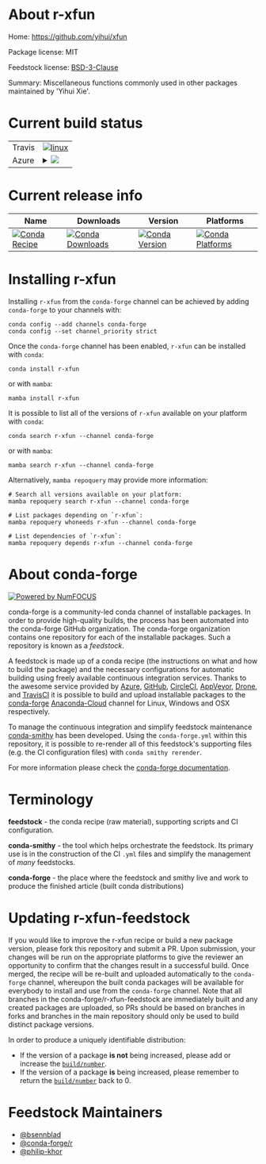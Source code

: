 About r-xfun
============

Home: https://github.com/yihui/xfun

Package license: MIT

Feedstock license: [BSD-3-Clause](https://github.com/conda-forge/r-xfun-feedstock/blob/main/LICENSE.txt)

Summary: Miscellaneous functions commonly used in other packages maintained by 'Yihui Xie'.

Current build status
====================


<table><tr>
    <td>Travis</td>
    <td>
      <a href="https://app.travis-ci.com/conda-forge/r-xfun-feedstock">
        <img alt="linux" src="https://img.shields.io/travis/com/conda-forge/r-xfun-feedstock/main.svg?label=Linux">
      </a>
    </td>
  </tr>
    
  <tr>
    <td>Azure</td>
    <td>
      <details>
        <summary>
          <a href="https://dev.azure.com/conda-forge/feedstock-builds/_build/latest?definitionId=1807&branchName=main">
            <img src="https://dev.azure.com/conda-forge/feedstock-builds/_apis/build/status/r-xfun-feedstock?branchName=main">
          </a>
        </summary>
        <table>
          <thead><tr><th>Variant</th><th>Status</th></tr></thead>
          <tbody><tr>
              <td>linux_64_r_base4.0</td>
              <td>
                <a href="https://dev.azure.com/conda-forge/feedstock-builds/_build/latest?definitionId=1807&branchName=main">
                  <img src="https://dev.azure.com/conda-forge/feedstock-builds/_apis/build/status/r-xfun-feedstock?branchName=main&jobName=linux&configuration=linux_64_r_base4.0" alt="variant">
                </a>
              </td>
            </tr><tr>
              <td>linux_64_r_base4.1</td>
              <td>
                <a href="https://dev.azure.com/conda-forge/feedstock-builds/_build/latest?definitionId=1807&branchName=main">
                  <img src="https://dev.azure.com/conda-forge/feedstock-builds/_apis/build/status/r-xfun-feedstock?branchName=main&jobName=linux&configuration=linux_64_r_base4.1" alt="variant">
                </a>
              </td>
            </tr><tr>
              <td>linux_aarch64_r_base4.0</td>
              <td>
                <a href="https://dev.azure.com/conda-forge/feedstock-builds/_build/latest?definitionId=1807&branchName=main">
                  <img src="https://dev.azure.com/conda-forge/feedstock-builds/_apis/build/status/r-xfun-feedstock?branchName=main&jobName=linux&configuration=linux_aarch64_r_base4.0" alt="variant">
                </a>
              </td>
            </tr><tr>
              <td>linux_aarch64_r_base4.1</td>
              <td>
                <a href="https://dev.azure.com/conda-forge/feedstock-builds/_build/latest?definitionId=1807&branchName=main">
                  <img src="https://dev.azure.com/conda-forge/feedstock-builds/_apis/build/status/r-xfun-feedstock?branchName=main&jobName=linux&configuration=linux_aarch64_r_base4.1" alt="variant">
                </a>
              </td>
            </tr><tr>
              <td>linux_ppc64le_r_base4.0</td>
              <td>
                <a href="https://dev.azure.com/conda-forge/feedstock-builds/_build/latest?definitionId=1807&branchName=main">
                  <img src="https://dev.azure.com/conda-forge/feedstock-builds/_apis/build/status/r-xfun-feedstock?branchName=main&jobName=linux&configuration=linux_ppc64le_r_base4.0" alt="variant">
                </a>
              </td>
            </tr><tr>
              <td>linux_ppc64le_r_base4.1</td>
              <td>
                <a href="https://dev.azure.com/conda-forge/feedstock-builds/_build/latest?definitionId=1807&branchName=main">
                  <img src="https://dev.azure.com/conda-forge/feedstock-builds/_apis/build/status/r-xfun-feedstock?branchName=main&jobName=linux&configuration=linux_ppc64le_r_base4.1" alt="variant">
                </a>
              </td>
            </tr><tr>
              <td>osx_64_r_base4.0</td>
              <td>
                <a href="https://dev.azure.com/conda-forge/feedstock-builds/_build/latest?definitionId=1807&branchName=main">
                  <img src="https://dev.azure.com/conda-forge/feedstock-builds/_apis/build/status/r-xfun-feedstock?branchName=main&jobName=osx&configuration=osx_64_r_base4.0" alt="variant">
                </a>
              </td>
            </tr><tr>
              <td>osx_64_r_base4.1</td>
              <td>
                <a href="https://dev.azure.com/conda-forge/feedstock-builds/_build/latest?definitionId=1807&branchName=main">
                  <img src="https://dev.azure.com/conda-forge/feedstock-builds/_apis/build/status/r-xfun-feedstock?branchName=main&jobName=osx&configuration=osx_64_r_base4.1" alt="variant">
                </a>
              </td>
            </tr><tr>
              <td>osx_arm64_r_base4.0</td>
              <td>
                <a href="https://dev.azure.com/conda-forge/feedstock-builds/_build/latest?definitionId=1807&branchName=main">
                  <img src="https://dev.azure.com/conda-forge/feedstock-builds/_apis/build/status/r-xfun-feedstock?branchName=main&jobName=osx&configuration=osx_arm64_r_base4.0" alt="variant">
                </a>
              </td>
            </tr><tr>
              <td>osx_arm64_r_base4.1</td>
              <td>
                <a href="https://dev.azure.com/conda-forge/feedstock-builds/_build/latest?definitionId=1807&branchName=main">
                  <img src="https://dev.azure.com/conda-forge/feedstock-builds/_apis/build/status/r-xfun-feedstock?branchName=main&jobName=osx&configuration=osx_arm64_r_base4.1" alt="variant">
                </a>
              </td>
            </tr><tr>
              <td>win_64_r_base4.0</td>
              <td>
                <a href="https://dev.azure.com/conda-forge/feedstock-builds/_build/latest?definitionId=1807&branchName=main">
                  <img src="https://dev.azure.com/conda-forge/feedstock-builds/_apis/build/status/r-xfun-feedstock?branchName=main&jobName=win&configuration=win_64_r_base4.0" alt="variant">
                </a>
              </td>
            </tr><tr>
              <td>win_64_r_base4.1</td>
              <td>
                <a href="https://dev.azure.com/conda-forge/feedstock-builds/_build/latest?definitionId=1807&branchName=main">
                  <img src="https://dev.azure.com/conda-forge/feedstock-builds/_apis/build/status/r-xfun-feedstock?branchName=main&jobName=win&configuration=win_64_r_base4.1" alt="variant">
                </a>
              </td>
            </tr>
          </tbody>
        </table>
      </details>
    </td>
  </tr>
</table>

Current release info
====================

| Name | Downloads | Version | Platforms |
| --- | --- | --- | --- |
| [![Conda Recipe](https://img.shields.io/badge/recipe-r--xfun-green.svg)](https://anaconda.org/conda-forge/r-xfun) | [![Conda Downloads](https://img.shields.io/conda/dn/conda-forge/r-xfun.svg)](https://anaconda.org/conda-forge/r-xfun) | [![Conda Version](https://img.shields.io/conda/vn/conda-forge/r-xfun.svg)](https://anaconda.org/conda-forge/r-xfun) | [![Conda Platforms](https://img.shields.io/conda/pn/conda-forge/r-xfun.svg)](https://anaconda.org/conda-forge/r-xfun) |

Installing r-xfun
=================

Installing `r-xfun` from the `conda-forge` channel can be achieved by adding `conda-forge` to your channels with:

```
conda config --add channels conda-forge
conda config --set channel_priority strict
```

Once the `conda-forge` channel has been enabled, `r-xfun` can be installed with `conda`:

```
conda install r-xfun
```

or with `mamba`:

```
mamba install r-xfun
```

It is possible to list all of the versions of `r-xfun` available on your platform with `conda`:

```
conda search r-xfun --channel conda-forge
```

or with `mamba`:

```
mamba search r-xfun --channel conda-forge
```

Alternatively, `mamba repoquery` may provide more information:

```
# Search all versions available on your platform:
mamba repoquery search r-xfun --channel conda-forge

# List packages depending on `r-xfun`:
mamba repoquery whoneeds r-xfun --channel conda-forge

# List dependencies of `r-xfun`:
mamba repoquery depends r-xfun --channel conda-forge
```


About conda-forge
=================

[![Powered by
NumFOCUS](https://img.shields.io/badge/powered%20by-NumFOCUS-orange.svg?style=flat&colorA=E1523D&colorB=007D8A)](https://numfocus.org)

conda-forge is a community-led conda channel of installable packages.
In order to provide high-quality builds, the process has been automated into the
conda-forge GitHub organization. The conda-forge organization contains one repository
for each of the installable packages. Such a repository is known as a *feedstock*.

A feedstock is made up of a conda recipe (the instructions on what and how to build
the package) and the necessary configurations for automatic building using freely
available continuous integration services. Thanks to the awesome service provided by
[Azure](https://azure.microsoft.com/en-us/services/devops/), [GitHub](https://github.com/),
[CircleCI](https://circleci.com/), [AppVeyor](https://www.appveyor.com/),
[Drone](https://cloud.drone.io/welcome), and [TravisCI](https://travis-ci.com/)
it is possible to build and upload installable packages to the
[conda-forge](https://anaconda.org/conda-forge) [Anaconda-Cloud](https://anaconda.org/)
channel for Linux, Windows and OSX respectively.

To manage the continuous integration and simplify feedstock maintenance
[conda-smithy](https://github.com/conda-forge/conda-smithy) has been developed.
Using the ``conda-forge.yml`` within this repository, it is possible to re-render all of
this feedstock's supporting files (e.g. the CI configuration files) with ``conda smithy rerender``.

For more information please check the [conda-forge documentation](https://conda-forge.org/docs/).

Terminology
===========

**feedstock** - the conda recipe (raw material), supporting scripts and CI configuration.

**conda-smithy** - the tool which helps orchestrate the feedstock.
                   Its primary use is in the construction of the CI ``.yml`` files
                   and simplify the management of *many* feedstocks.

**conda-forge** - the place where the feedstock and smithy live and work to
                  produce the finished article (built conda distributions)


Updating r-xfun-feedstock
=========================

If you would like to improve the r-xfun recipe or build a new
package version, please fork this repository and submit a PR. Upon submission,
your changes will be run on the appropriate platforms to give the reviewer an
opportunity to confirm that the changes result in a successful build. Once
merged, the recipe will be re-built and uploaded automatically to the
`conda-forge` channel, whereupon the built conda packages will be available for
everybody to install and use from the `conda-forge` channel.
Note that all branches in the conda-forge/r-xfun-feedstock are
immediately built and any created packages are uploaded, so PRs should be based
on branches in forks and branches in the main repository should only be used to
build distinct package versions.

In order to produce a uniquely identifiable distribution:
 * If the version of a package **is not** being increased, please add or increase
   the [``build/number``](https://docs.conda.io/projects/conda-build/en/latest/resources/define-metadata.html#build-number-and-string).
 * If the version of a package **is** being increased, please remember to return
   the [``build/number``](https://docs.conda.io/projects/conda-build/en/latest/resources/define-metadata.html#build-number-and-string)
   back to 0.

Feedstock Maintainers
=====================

* [@bsennblad](https://github.com/bsennblad/)
* [@conda-forge/r](https://github.com/conda-forge/r/)
* [@philip-khor](https://github.com/philip-khor/)

